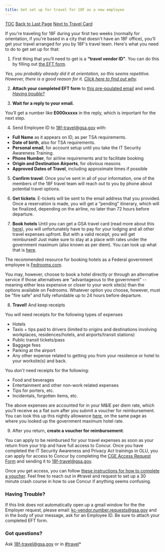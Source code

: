 ```yaml
---
title: Get set up for travel for 18F as a new employee
---
```


[TOC](/travel-guide-table-of-contents)
[Back to Last Page](/first-time-travel-obtain-vendor-id-start)
[Next to Travel Card](/first-time-travel-travel-card)

If you're traveling for 18F during your first two weeks (normally for orientation, if you're based in a city that doesn't have an 18F office), you'll get your travel arranged for you by 18F's travel team. Here's what you need to do to get set up for that:

1. First thing that you’ll need to get is a **“travel vendor ID”**. You can do this by filling out [the EFT form](https://drive.google.com/a/gsa.gov/file/d/0B0Kck5dqF_Ebb0FFZ29RR0JmVVk/view?usp=sharing). 

 _Yes, you probably already did it at orientation, so this seems repetitive. However, there is a good reason for it. [Click here to find out why](https://docs.google.com/document/d/1cHGnvUVGzYJkSuW0-2ZEy4g4vwgNLLkZcI1j5JVozDQ/edit#bookmark=id.f206jlg5swxh)._

2.  **Attach your completed EFT form** to [this pre-poulated email](https://mail.google.com/mail/?view=cm&ui=2&tf=0&fs=1&to=kc-vendor.number.requests%40gsa.gov&su=Request%20to%20Obtain%20Employee%20ID&body=To%20KC%20Vendor%2C%0A%0ACould%20I%20please%20have%20my%20employee%20ID%3F%0A%0AThank%20you%2C%0A) and send.
[_Having trouble?_](#having-trouble)

3. **Wait for a reply to your email.**

 You’ll get a number like **E000xxxxx** in the reply, which is important for the next step.

4. Send Employee ID to [18f-travel@gsa.gov](mailto:18f-travel@gsa.gov) with:
  * **Full Name** as it appears on ID, as per TSA requirements.
  * **Date of birth**, also for TSA requirements.
  * **Personal email**, for account setup until you take the IT Security Awareness Training.
  * **Phone Number**, for airline requirements and to facilitate booking
  * **Origin and Destination Airports**, for obvious reasons
  * **Approved Dates of Travel**, including approximate times if possible

5. **Confirm travel**: Once you’ve sent in all of your information, one of the members of the 18F travel team will reach out to you by phone about potential travel options.

6. **Get tickets**: E-tickets will be sent to the email address that you provided. Once a reservation is made, you will get a “pending” itinerary, which will be finalized, depending on the airline, no later than 72 hours before departure.

7. **Book hotels** Until you can get a GSA travel card (read more about this [here](https://handbook.18f.gov/first-time-travel-travel-card/)), you will unfortunately have to pay for your lodging and all other travel expenses upfront. But with a valid receipt, you will get reimbursed! Just make sure to stay at a place with rates under the government maximum (also known as per diem). You can look up what that is [here](http://www.gsa.gov/portal/category/100120).

 The recommended resource for booking hotels as a Federal government employee is [Fedrooms.com](fedrooms.com).

 You may, however, choose to book a hotel directly or through an alternative service if those alternatives are “advantageous to the government” -- meaning either less expensive or closer to your work site(s) than the options available on Fedrooms. Whatever option you choose, however, must be "fire safe" and fully refundable up to 24 hours before departure.

8. **Travel!** And keep receipts

 You _will_ need receipts for the following types of expenses
  * Hotels
  * Taxis + tips paid to drivers (limited to origins and destinations involving workplaces, residences/hotels, and airports/transit stations)
  * Public transit tickets/pass
  * Baggage fees
  * Parking at the airport
  * Any other expense related to getting you from your residence or hotel to your worksite(s) and back.

 You _don’t_ need receipts for the following:
  * Food and beverages
  * Entertainment and other non-work related expenses
  * Tips for porters, etc.
  * Incidentals, forgotten items, etc.

  The above expenses are accounted for in your M&IE per diem rate, which you’ll receive as a flat sum after you submit a voucher for reimbursement. You can look this up this nightly allowance [here](http://www.gsa.gov/portal/category/100120), on the same page as where you looked up the government maximum hotel rate.

9. After you return, **create a voucher for reimbursement**:

 You can apply to be reimbursed for your travel expenses as soon as your return from your trip and have full access to Concur. Once you have completed the IT Security Awareness and Privacy Act trainings in OLU, you can apply for access to Concur by completing the [CGE Access Request Form](https://drive.google.com/a/gsa.gov/file/d/0B0Kck5dqF_EbM3ZRaHRqRHFWSzA/view?usp=sharing) and sending it to [18f-travel@gsa.gov](mailto:18f-travel@gsa.gov).

 Once you get access, you can follow [these instructions for how to complete a voucher](https://handbook.18f.gov/travel-guide-5-reimbursement/). Feel free to reach out in #travel and request to set up a 30 minute crash course in how to use Concur if anything seems confusing.


### Having Trouble?
If this link does not automatically open up a gmail window for the the Employer request, please email:  kc-vendor.number.requests@gsa.gov and in the body of your message, ask for an Employee ID. Be sure to attach your completed EFT form.

### Got questions? 
Ask [18f-travel@gsa.gov](mailto:18f-travel@gsa.gov) or in [#travel](https://18f.slack.com/messages/travel)*
